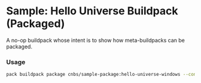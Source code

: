 # Sample: Hello Universe Buildpack (Packaged)

A no-op buildpack whose intent is to show how meta-buildpacks can be packaged.

### Usage

```bash
pack buildpack package cnbs/sample-package:hello-universe-windows --config package.toml
```
